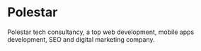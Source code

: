 # Polestar
Polestar tech consultancy, a top web development, mobile apps development, SEO and digital marketing company.
